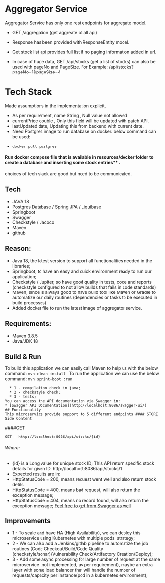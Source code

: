 # Aggregator Service

Aggregator Service has only one rest endpoints for aggregate model.
* GET /aggregation (get aggreate of all api)


* Response has been provided with ResponseEntity model.
* Get stock list api provides full list if no paging information added in url.
* In case of huge data, GET /api/stocks (get a list of stocks) can also be used with pageNo and
  PageSize. For Example: /api/stocks?pageNo=1&pageSize=4

# Tech Stack

Made assumptions in the implementation explicit,
* As per requirement, name String , Null value not allowed 
* currentPrice double , Only this field will be updated with patch API. 
* lastUpdated date, Updating this from backend with current date. 
* Need Postgres image to run database on docker. below command can be used:
* ````
  docker pull postgres
  ````
#### Run docker compose file that is available in resources/docker folder to create a database and inserting some stock entries** .

choices of tech stack are good but need to be communicated.
## Tech
* JAVA 18
* Postgres Database / Spring JPA / Liquibase
* Springboot
* Swagger
* Checkstyle / Jacoco
* Maven
* github
## Reason:
* Java 18, the latest version to support all functionalities needed in the libraries;
* Springboot, to have an easy and quick environment ready to run our application;
* Checkstyle / Jupiter, so have good quality in tests, code and reports (checkstyle configured to not allow builds that fails in code standards)
* Maven, since is always good to have build tool like Maven or Gradle to automatize our daily routines (dependencies or tasks
  to be executed in build processes)
* Added docker file to run the latest image of aggregator service.
## Requirements:
* Maven 3.8.5
* Java/JDK 18

## Build & Run
To build this application we can easily call Maven to help us with the below command: ```mvn
clean install
``` To run the application we can use the below command: ``` mvn sprint-boot :run ```
``` This process will perform the below activities sequence:
  * 1 - compilation check in java;
  * 2 - checkstyle check;
  * 3 - tests;
You can access the API documentation via Swagger in:
* [Swagger API Documentation](http://localhost:8086/swagger-ui/) 
## Functionality
This microservice provide support to 5 different endpoints #### STORE Side Content
```
####GET
```
GET - http://localhost:8086/api/stocks/{id}
```
###### Where:
* {id} is a Long value for unique stock ID;
  This API return specific stock details for given ID.
http://localhost:8086/api/stocks/1
* Expected results are in:
* HttpStatusCode = 200, means request went well and also return stock detils
* HttpStatusCode = 400, means bad request, will also return the exception message;
* HttpStatusCode = 404, means no record found, will also return the exception message; [Feel free to get from Swagger as well](http://localhost:8080/swagger-ui/) 


## Improvements
* 1 - To scale and have HA (High Availability), we can deploy this microservice using Kubernetes with multiple pods 
 strategy;
* 2 - We can also add a Jenkins/gitlab pipeline to automatize the job routines (Code Checkout/Build/Code Quality 
(checkstyle/sonar)/Vulnerability Check(Artifactory Creation/Deploy);
* 3 - Add some async processing for large number of request at the same microservice (not implemented, as per requirement), maybe an extra layer with some load balancer that will handle the number of 
 requests/capacity per instance(pod in a kubernetes environment);


